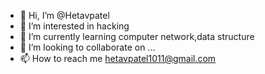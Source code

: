 - 👋 Hi, I’m @Hetavpatel
- 👀 I’m interested in hacking
- 🌱 I’m currently learning computer network,data structure
- 💞️ I’m looking to collaborate on ...
- 📫 How to reach me hetavpatel1011@gmail.com

<!---
Hetavpatel/Hetavpatel is a ✨ special ✨ repository because its `README.md` (this file) appears on your GitHub profile.
You can click the Preview link to take a look at your changes.
--->
